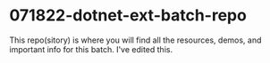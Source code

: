 # 071822-dotnet-ext-batch-repo
This repo(sitory) is where you will find all the resources, demos, and important info for this batch. 
I've edited this.
